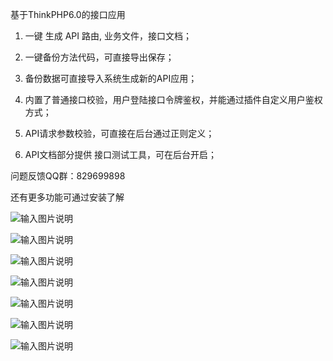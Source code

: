 
基于ThinkPHP6.0的接口应用

1. 一键 生成 API 路由,   业务文件，接口文档；

2. 一键备份方法代码，可直接导出保存；

3.  备份数据可直接导入系统生成新的API应用；

4.  内置了普通接口校验，用户登陆接口令牌鉴权，并能通过插件自定义用户鉴权方式；

5.  API请求参数校验，可直接在后台通过正则定义；

6. API文档部分提供 接口测试工具，可在后台开启；

问题反馈QQ群：829699898

还有更多功能可通过安装了解

![输入图片说明](https://images.gitee.com/uploads/images/2020/0901/100617_bb5d29af_5660340.png "2.png")

![输入图片说明](https://images.gitee.com/uploads/images/2020/0901/100632_265052e3_5660340.png "1.png")

![输入图片说明](https://images.gitee.com/uploads/images/2020/0901/100643_cd20190f_5660340.png "4.png")

![输入图片说明](https://images.gitee.com/uploads/images/2020/0901/100655_7c260216_5660340.png "22.png")

![输入图片说明](https://images.gitee.com/uploads/images/2020/0901/100959_7bc38879_5660340.png "5.png")

![输入图片说明](https://images.gitee.com/uploads/images/2020/0901/101010_1ac3368a_5660340.png "6.png")

![输入图片说明](https://images.gitee.com/uploads/images/2020/0901/101315_8ff4adb7_5660340.png "7.png")

